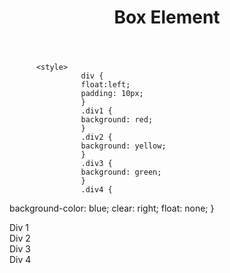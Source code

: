 <!DOCTYPE html>
<html lang="en">
<head>
<meta charset="UTF-8">
<meta name="viewport" content="width=device-width, initial-scale=1.0">
<title>Box Element</title>
</head>
<body>
<header>
<h1>Box Element</h1>
</header>
</body>
</html>



          <style>
                    div {
                    float:left;
                    padding: 10px;
                    }
                    .div1 {
                    background: red;
                    }
                    .div2 {
                    background: yellow;
                    }
                    .div3 {
                    background: green;
                    }
                    .div4 {
background-color: blue;
clear: right;
float: none;
}
                    </style>

<section>
          <div class="div1">Div 1</div>
          <div class="div2">Div 2</div>
          <div class="div3">Div 3</div>
          <div class="div4">Div 4</div>
          </section>

          

